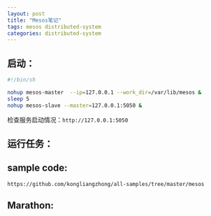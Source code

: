 ```yaml
---
layout: post
title: "Mesos笔记"
tags: mesos distributed-system
categories: distributed-system
---
```


## 启动：

~~~bash
#!/bin/sh

nohup mesos-master  --ip=127.0.0.1 --work_dir=/var/lib/mesos &
sleep 5
nohup mesos-slave --master=127.0.0.1:5050 &
~~~
检查服务启动情况：`http://127.0.0.1:5050`   

## 运行任务：


## sample code:
`https://github.com/kongliangzhong/all-samples/tree/master/mesos`


## Marathon:


